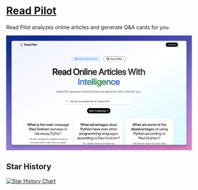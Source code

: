 # [Read Pilot](https://readpilot.vercel.app/)

Read Pilot analyzes online articles and generate Q&A cards for you.

![](./screenshot.png)

## Star History

[![Star History Chart](https://api.star-history.com/svg?repos=forrestchang/readpilot&type=Date)](https://star-history.com/#forrestchang/readpilot&Date)